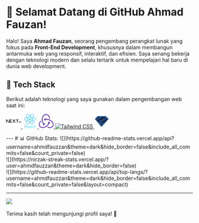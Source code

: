 # 👋 Selamat Datang di GitHub Ahmad Fauzan!

Halo! Saya **Ahmad Fauzan**, seorang pengembang perangkat lunak yang fokus pada **Front-End Development**, khususnya dalam membangun antarmuka web yang responsif, interaktif, dan efisien. Saya senang bekerja dengan teknologi modern dan selalu tertarik untuk mempelajari hal baru di dunia web development.

## 🚀 Tech Stack
Berikut adalah teknologi yang saya gunakan dalam pengembangan web saat ini:

<p align="left">
  <a href="https://nextjs.org/" target="_blank" rel="noreferrer">
    <img src="https://raw.githubusercontent.com/devicons/devicon/master/icons/nextjs/nextjs-original-wordmark.svg" alt="Next.js" width="40" height="40" />
  </a>
  <a href="https://reactjs.org/" target="_blank" rel="noreferrer">
    <img src="https://raw.githubusercontent.com/devicons/devicon/master/icons/react/react-original-wordmark.svg" alt="React" width="40" height="40" />
  </a>
  <a href="https://redux.js.org/" target="_blank" rel="noreferrer">
    <img src="https://raw.githubusercontent.com/devicons/devicon/master/icons/redux/redux-original.svg" alt="Redux" width="40" height="40" />
  </a>
  <a href="https://tailwindcss.com/" target="_blank" rel="noreferrer">
    <img src="https://www.vectorlogo.zone/logos/tailwindcss/tailwindcss-icon.svg" alt="Tailwind CSS" width="40" height="40" />
  </a>
  <a href="https://github.com/colinhacks/zod" target="_blank" rel="noreferrer">
    <img src="https://raw.githubusercontent.com/colinhacks/zod/master/logo.svg" alt="Zod" width="40" height="40" />
  </a>
</p>
---
# 📊 GitHub Stats:
![](https://github-readme-stats.vercel.app/api?username=ahmdfauzzan&theme=dark&hide_border=false&include_all_commits=false&count_private=false)<br/>
![](https://nirzak-streak-stats.vercel.app/?user=ahmdfauzzan&theme=dark&hide_border=false)<br/>
![](https://github-readme-stats.vercel.app/api/top-langs/?username=ahmdfauzzan&theme=dark&hide_border=false&include_all_commits=false&count_private=false&layout=compact)

---
[![](https://visitcount.itsvg.in/api?id=ahmdfauzzan&icon=0&color=0)](https://visitcount.itsvg.in)

<!-- Proudly created with GPRM ( https://gprm.itsvg.in ) -->
Terima kasih telah mengunjungi profil saya! 🚀
